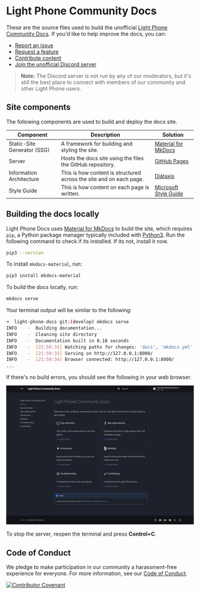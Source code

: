 # Light Phone Community Docs

These are the source files used to build the unofficial [Light Phone Community Docs](https://internetisaiah.github.io/light-phone-docs/). If you'd like to help improve the docs, you can:

- [Report an issue](https://github.com/internetisaiah/light-phone-docs/issues/new?assignees=&labels=bug&projects=&template=report_an_issue.md&title=)
- [Request a feature](https://github.com/internetisaiah/light-phone-docs/issues/new?assignees=&labels=enhancement&projects=&template=request_a_feature.md&title=)
- [Contribute content](https://internetisaiah.github.io/light-phone-docs/contributing/)
- [Join the unofficial Discord server](https://discord.com/invite/8ggjn69pPR)
 
> **Note:** The Discord server is not run by any of our moderators, but it's still the best place to connect with members of our community and other Light Phone users.

## Site components

The following components are used to build and deploy the docs site.

| Component | Description | Solution |
|----------|-------------|----------|
| Static-Site Generator (SSG) | A framework for building and styling the site. | [Material for MkDocs](https://squidfunk.github.io/mkdocs-material/getting-started/) |
| Server | Hosts the docs site using the files the GitHub repository. | [GitHub Pages](https://pages.github.com/) |
| Information Architecture | This is how content is structured across the site and on each page. | [Diátaxis](https://diataxis.fr/) |
| Style Guide | This is how content on each page is written. | [Microsoft Style Guide](https://learn.microsoft.com/en-us/style-guide/welcome/) |

## Building the docs locally

Light Phone Docs uses [Material for MkDocs](https://squidfunk.github.io/mkdocs-material/) to build the site, which requires `pip`, a Python package manager typically included with [Python3](https://www.python.org/downloads/). Run the following command to check if its installed. If its not, install it now.

```bash
pip3 --version
```

To install `mkdocs-material`, run:

```bash
pip3 install mkdocs-material
```

To build the docs locally, run:

```bash
mkdocs serve
```

Your terminal output will be similar to the following:

```bash
➜  light-phone-docs git:(develop) mkdocs serve                        
INFO    -  Building documentation...
INFO    -  Cleaning site directory
INFO    -  Documentation built in 0.18 seconds
INFO    -  [21:59:33] Watching paths for changes: 'docs', 'mkdocs.yml'
INFO    -  [21:59:33] Serving on http://127.0.0.1:8000/
INFO    -  [21:59:34] Browser connected: http://127.0.0.1:8000/
...
```

If there's no build errors, you should see the following in your web browser. 

![An example of the docs site running locally.](./docs/assets/local-server-example.png)

To stop the server, reopen the terminal and press **Control+C**.

## Code of Conduct

We pledge to make participation in our community a harassment-free experience for everyone. For more information, see our [Code of Conduct](https://github.com/internetisaiah/light-phone-docs/blob/main/CODE_OF_CONDUCT.md).

[![Contributor Covenant](https://img.shields.io/badge/Contributor%20Covenant-2.1-4baaaa.svg)](code_of_conduct.md)
